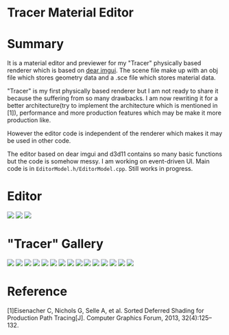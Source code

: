 Tracer Material Editor
======

# Summary

It is a material editor and previewer for my "Tracer" physically based renderer which is based on [dear imgui](https://github.com/ocornut/imgui).
The scene file make up with an obj file which stores geometry data and a .sce file which stores material data.

"Tracer" is my first physically based renderer but I am not ready to share it because the suffering from so many drawbacks. I am now rewriting it for a better architecture(try to implement the architecture which is mentioned in [1]), performance and more production features which may be make it more production like.

However the editor code is independent of the renderer which makes it may be used in other code.

The editor based on dear imgui and d3d11 contains so many basic functions but the code is somehow messy. I am working on event-driven UI. Main code is in `EditorModel.h/EditorModel.cpp`. Still works in progress.

# Editor 

![](https://github.com/wubugui/FXXKTracer/raw/master/pic/editor1.png)
![](https://github.com/wubugui/FXXKTracer/raw/master/pic/newpic/editor.png)
![](https://github.com/wubugui/FXXKTracer/raw/master/pic/newpic/meditor1.png)

# "Tracer" Gallery

![](https://github.com/wubugui/FXXKTracer/raw/master/pic/newpic/cup1.png)
![](https://github.com/wubugui/FXXKTracer/raw/master/pic/newpic/room1.png)
![](https://github.com/wubugui/FXXKTracer/raw/master/pic/newpic/cup2.png)
![](https://github.com/wubugui/FXXKTracer/raw/master/pic/mat1.png)
![](https://github.com/wubugui/FXXKTracer/raw/master/pic/shelf.png)
![](https://github.com/wubugui/FXXKTracer/raw/master/pic/newpic/sppm_3709.png)
![](https://github.com/wubugui/FXXKTracer/raw/master/pic/ocean_166666.png)
![](https://github.com/wubugui/FXXKTracer/raw/master/pic/newpic/_grass2.png)
![](https://github.com/wubugui/FXXKTracer/raw/master/pic/newpic/_nuonv.png)
![](https://github.com/wubugui/FXXKTracer/raw/master/pic/newpic/_shinei.png)
![](https://github.com/wubugui/FXXKTracer/raw/master/pic/newpic/girl111.png)
![](https://github.com/wubugui/FXXKTracer/raw/master/pic/newpic/silk.png)
![](https://github.com/wubugui/FXXKTracer/raw/master/pic/newpic/long2.png)
![](https://github.com/wubugui/FXXKTracer/raw/master/pic/newpic/disney.png)
![](https://github.com/wubugui/FXXKTracer/raw/master/pic/newpic/area.png)

# Reference

[1]Eisenacher C, Nichols G, Selle A, et al. Sorted Deferred Shading for Production Path Tracing[J]. Computer Graphics Forum, 2013, 32(4):125–132.
